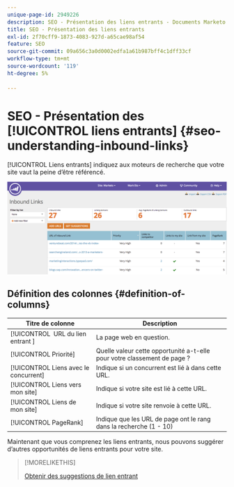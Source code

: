 ```yaml
---
unique-page-id: 2949226
description: SEO - Présentation des liens entrants - Documents Marketo - Documentation du produit
title: SEO - Présentation des liens entrants
exl-id: 2f70cff9-1873-4083-927d-a65cae98af54
feature: SEO
source-git-commit: 09a656c3a0d0002edfa1a61b987bff4c1dff33cf
workflow-type: tm+mt
source-wordcount: '119'
ht-degree: 5%

---
```


# SEO - Présentation des [!UICONTROL liens entrants] {#seo-understanding-inbound-links}

[!UICONTROL Liens entrants] indiquez aux moteurs de recherche que votre site vaut la peine d’être référencé.

![](assets/image2014-9-18-13-3a18-3a10.png)

## Définition des colonnes {#definition-of-columns}

| Titre de colonne | Description |
|---|---|
| [!UICONTROL &#x200B; URL du lien entrant &#x200B;] | La page web en question. |
| [!UICONTROL Priorité] | Quelle valeur cette opportunité a-t-elle pour votre classement de page ? |
| [!UICONTROL Liens avec le concurrent] | Indique si un concurrent est lié à dans cette URL. |
| [!UICONTROL Liens vers mon site] | Indique si votre site est lié à cette URL. |
| [!UICONTROL Liens de mon site] | Indique si votre site renvoie à cette URL. |
| [!UICONTROL PageRank] | Indique que les URL de page ont le rang dans la recherche (1 - 10) |

Maintenant que vous comprenez les liens entrants, nous pouvons suggérer d’autres opportunités de liens entrants pour votre site.

>[!MORELIKETHIS]
>
>[Obtenir des suggestions de lien entrant](/help/marketo/product-docs/additional-apps/seo/inbound-links/seo-get-inbound-link-suggestions.md)
